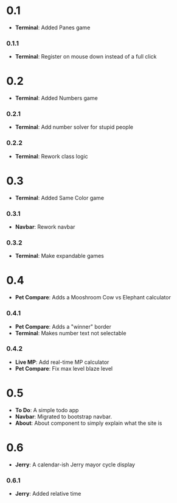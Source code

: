 # 0.1
- **Terminal**: Added Panes game
### 0.1.1
- **Terminal**: Register on mouse down instead of a full click
# 0.2
- **Terminal**: Added Numbers game
### 0.2.1
- **Terminal**: Add number solver for stupid people
### 0.2.2
- **Terminal**: Rework class logic
# 0.3
- **Terminal**: Added Same Color game
### 0.3.1
- **Navbar**: Rework navbar
### 0.3.2
- **Terminal**: Make expandable games
# 0.4
- **Pet Compare**: Adds a Mooshroom Cow vs Elephant calculator 
### 0.4.1
- **Pet Compare**: Adds a "winner" border
- **Terminal**: Makes number text not selectable 
### 0.4.2
- **Live MP**: Add real-time MP calculator
- **Pet Compare**: Fix max level blaze level
# 0.5
- **To Do**: A simple todo app
- **Navbar**: Migrated to bootstrap navbar.
- **About**: About component to simply explain what the site is

# 0.6

- **Jerry**: A calendar-ish Jerry mayor cycle display

### 0.6.1

- **Jerry**: Added relative time
